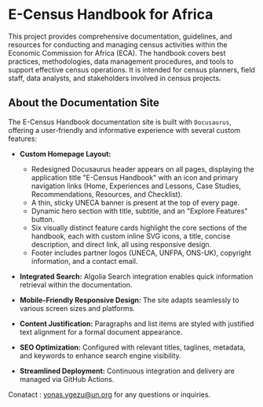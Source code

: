 # E-Census Handbook for Africa

This project provides comprehensive documentation, guidelines, and resources for conducting and managing census activities within the Economic Commission for Africa (ECA). The handbook covers best practices, methodologies, data management procedures, and tools to support effective census operations. It is intended for census planners, field staff, data analysts, and stakeholders involved in census projects.

## About the Documentation Site

The E-Census Handbook documentation site is built with `Docusaurus`, offering a user-friendly and informative experience with several custom features:

- **Custom Homepage Layout:**  
    - Redesigned Docusaurus header appears on all pages, displaying the application title "E-Census Handbook" with an icon and primary navigation links (Home, Experiences and Lessons, Case Studies, Recommendations, Resources, and Checklist).  
    - A thin, sticky UNECA banner is present at the top of every page.  
    - Dynamic hero section with title, subtitle, and an "Explore Features" button.  
    - Six visually distinct feature cards highlight the core sections of the handbook, each with custom inline SVG icons, a title, concise description, and direct link, all using responsive design.  
    - Footer includes partner logos (UNECA, UNFPA, ONS-UK), copyright information, and a contact email.

- **Integrated Search:**  Algolia Search integration enables quick information retrieval within the documentation.

- **Mobile-Friendly Responsive Design:**  The site adapts seamlessly to various screen sizes and platforms.

- **Content Justification:** Paragraphs and list items are styled with justified text alignment for a formal document appearance.

- **SEO Optimization:** Configured with relevant titles, taglines, metadata, and keywords to enhance search engine visibility.

- **Streamlined Deployment:** Continuous integration and delivery are managed via GitHub Actions.


Conatact : [yonas.ygezu@un.org](mailto:info@ecensus.org) for any questions or inquiries.
